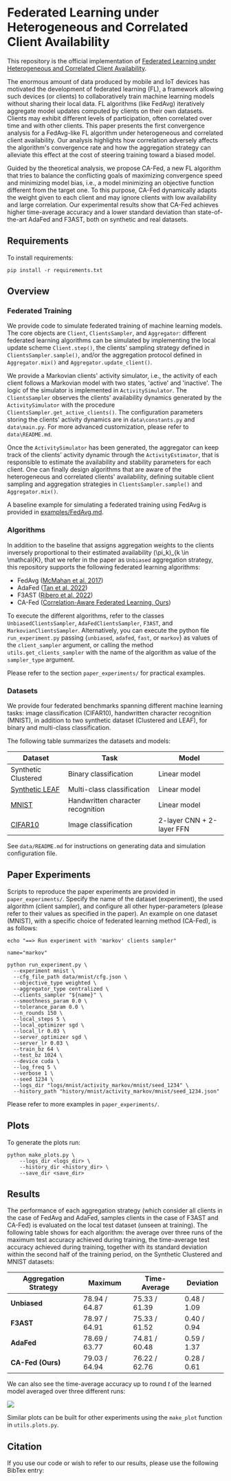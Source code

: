 # Federated Learning under Heterogeneous and Correlated Client Availability

This repository is the official implementation of 
[Federated Learning under Heterogeneous and Correlated Client Availability]().

The enormous amount of data produced by mobile and IoT devices has motivated the development of federated learning (FL), a framework allowing such devices (or clients) to collaboratively train machine learning models without sharing their local data. 
FL algorithms (like FedAvg) iteratively aggregate model updates computed by clients on their own datasets. 
Clients may exhibit different levels of participation, often correlated over time and with other clients.
This paper presents the first convergence analysis for a FedAvg-like FL algorithm under heterogeneous and correlated client availability. 
Our analysis highlights how correlation adversely affects the algorithm's convergence rate and how the aggregation strategy can alleviate this effect at the cost of steering training toward a biased model.

Guided by the theoretical analysis, we propose CA-Fed, a new FL algorithm that tries to balance the conflicting goals of maximizing convergence speed and minimizing model bias, i.e., a model minimizing an objective function different from the target one.
To this purpose, CA-Fed dynamically adapts the weight given to each client and may ignore clients with low availability and large correlation.
Our experimental results show that CA-Fed achieves higher time-average accuracy and a lower standard deviation than state-of-the-art AdaFed and F3AST, both on synthetic and real datasets.

## Requirements

To install requirements:

```setup
pip install -r requirements.txt
```

## Overview 

### Federated Training 

We provide code to simulate federated training of machine learning models.
The core objects are `Client`, `ClientsSampler`, and `Aggregator`: 
different federated learning algorithms can be simulated by implementing
the local update scheme `Client.step()`, the clients' sampling strategy defined 
in `ClientsSampler.sample()`, and/or the aggregation protocol defined in 
`Aggregator.mix()` and `Aggregator.update_client()`.

We provide a Markovian clients' activity simulator, i.e., the activity 
of each client follows a Markovian model with two states, 'active' and 'inactive'. 
The logic of the simulator is implemented in `ActivitySimulator`. 
The `ClientsSampler` observes the clients' availability dynamics generated by the
`ActivitySimulator` with the procedure `ClientsSampler.get_active_clients()`.
The configuration parameters storing the clients' activity dynamics are in 
`data\constants.py` and `data\main.py`. For more advanced customization,
please refer to `data\README.md`.

Once the `ActivitySimulator` has been generated, the aggregator can keep track
of the clients' activity dynamic through the `ActivityEstimator`, that is
responsible to estimate the availability and stability parameters for each client.
One can finally design algorithms that are aware of the heterogeneous 
and correlated clients' availability, defining suitable client sampling and 
aggregation strategies in `ClientsSampler.sample()` and `Aggregator.mix()`.

A baseline example for simulating a federated training using FedAvg is
provided in [examples/FedAvg.md](examples/FedAvg.md).

### Algorithms

In addition to the baseline that assigns aggregation weights to the clients
inversely proportional to their estimated availability (\pi_k)_{k \in \mathcal{K}, 
that we refer in the paper as `Unbiased` aggregation strategy, this repository supports
the following federated learning algorithms:
* FedAvg ([McMahan et al. 2017](http://proceedings.mlr.press/v54/mcmahan17a?ref=https://githubhelp.com))
* AdaFed ([Tan et al. 2022](https://ieeexplore.ieee.org/abstract/document/9762058))
* F3AST ([Ribero et al. 2022](https://arxiv.org/abs/2205.06730))
* CA-Fed ([Correlation-Aware Federated Learning, Ours]())

To execute the different algorithms, refer to the classes `UnbiasedClientsSampler`, 
`AdaFedClientsSampler`, `F3AST`, and `MarkovianClientsSampler`. Alternatively, you can
execute the python file `run_experiment.py` passing 
{`unbiased`, `adafed`, `fast`, or `markov`}
as values of the `client_sampler` argument,
or calling the method `utils.get_clients_sampler` with the name of the algorithm
as value of the `sampler_type` argument.

Please refer to the section `paper_experiments/` for practical examples.

### Datasets

We provide four federated benchmarks spanning different machine learning tasks: 
image classification (CIFAR10), handwritten character recognition (MNIST), in
addition to two synthetic dataset (Clustered and LEAF), for binary and multi-class
classification.

The following table summarizes the datasets and models:

| Dataset                                                | Task                              |  Model |
|--------------------------------------------------------|-----------------------------------|------- |
| Synthetic Clustered                                    | Binary classification             | Linear model | 
| [Synthetic LEAF](https://leaf.cmu.edu/)                | Multi-class classification        | Linear model  |
| [MNIST](http://yann.lecun.com/exdb/mnist/)             | Handwritten character recognition | Linear model    |
| [CIFAR10](https://www.cs.toronto.edu/~kriz/cifar.html) | Image classification              | 2-layer CNN + 2-layer FFN |

See `data/README.md` for instructions on generating data and 
simulation configuration file.

## Paper Experiments
Scripts to reproduce the paper experiments are provided in `paper_experiments/`.
Specify the name of the dataset (experiment), the used algorithm 
(client sampler), and configure all other hyper-parameters (please refer to their
values as specified in the paper).
An example on one dataset (MNIST), with a specific choice of federated learning method
(CA-Fed), is as follows:

```
echo "==> Run experiment with 'markov' clients sampler"

name="markov"

python run_experiment.py \
  --experiment mnist \
  --cfg_file_path data/mnist/cfg.json \
  --objective_type weighted \
  --aggregator_type centralized \
  --clients_sampler "${name}" \
  --smoothness_param 0.0 \
  --tolerance_param 0.0 \
  --n_rounds 150 \
  --local_steps 5 \
  --local_optimizer sgd \
  --local_lr 0.03 \
  --server_optimizer sgd \
  --server_lr 0.03 \
  --train_bz 64 \
  --test_bz 1024 \
  --device cuda \
  --log_freq 5 \
  --verbose 1 \
  --seed 1234 \
  --logs_dir "logs/mnist/activity_markov/mnist/seed_1234" \
  --history_path "history/mnist/activity_markov/mnist/seed_1234.json" 
```

Please refer to more examples in `paper_experiments/`.

## Plots

To generate the plots run: 

```
python make_plots.py \
    --logs_dir <logs_dir> \
    --history_dir <history_dir> \
    --save_dir <save_dir>
```

## Results

The performance of each aggregation strategy (which consider all clients in the 
case of FedAvg and AdaFed, samples clients in the case of F3AST and CA-Fed) is 
evaluated on the local test dataset (unseen at training). The following table 
shows for each algorithm: the average over three runs of the maximum test accuracy 
achieved during training, the time-average test accuracy achieved during training,
together with its standard deviation within the second half of the training period,
on the Synthetic Clustered and MNIST datasets:

| Aggregation Strategy | Maximum       | Time-Average  | Deviation   |
|----------------------|---------------|---------------|-------------|
| **Unbiased**         | 78.94 / 64.87 | 75.33 / 61.39 | 0.48 / 1.09 |
| **F3AST**            | 78.97 / 64.91 | 75.33 / 61.52 | 0.40 / 0.94 |
| **AdaFed**           | 78.69 / 63.77 | 74.81 / 60.48 | 0.59 / 1.37 |
| **CA-Fed (Ours)**    | 79.03 / 64.94 | 76.22 / 62.76 | 0.28 / 0.61 |

We can also see the time-average accuracy up to round $t$ of the learned
model averaged over three different runs:

![](https://user-images.githubusercontent.com/45441112/211089920-dba2eb1e-98d7-4da6-8ab4-542b67790faa.png)

Similar plots can be built for other experiments using the `make_plot` function
in `utils.plots.py`.

## Citation

If you use our code or wish to refer to our results,
please use the following BibTex entry:

```commandline

```
